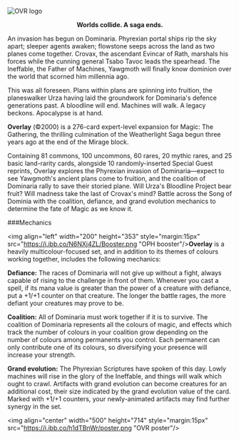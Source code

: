 ![OVR logo](%logo% "Overlay")

**<p style="text-align: center;">Worlds collide. A saga ends.</p>**

An invasion has begun on Dominaria. Phyrexian portal ships rip the sky apart; sleeper agents awaken; flowstone seeps across the land as two planes come together. Crovax, the ascendant Evincar of Rath, marshals his forces while the cunning general Tsabo Tavoc leads the spearhead. The Ineffable, the Father of Machines, Yawgmoth will finally know dominion over the world that scorned him millennia ago.

This was all foreseen. Plans within plans are spinning into fruition, the planeswalker Urza having laid the groundwork for Dominaria's defence generations past. A bloodline will end. Machines will walk. A legacy beckons. Apocalypse is at hand. 

**Overlay** (©2000) is a 276-card expert-level expansion for Magic: The Gathering, the thrilling culmination of the Weatherlight Saga begun three years ago at the end of the Mirage block.

Containing 81 commons, 100 uncommons, 60 rares, 20 mythic rares, and 25 basic land-rarity cards, alongside 10 randomly-inserted Special Guest reprints, Overlay explores the Phyrexian invasion of Dominaria—expect to see Yawgmoth's ancient plans come to fruition, and the coalition of Dominaria rally to save their storied plane. Will Urza's Bloodline Project bear fruit? Will madness take the last of Crovax's mind? Battle across the Song of Dominia with the coalition, defiance, and grand evolution mechanics to determine the fate of Magic as we know it.

###Mechanics

<img align="left" width="200" height="353" style="margin:15px" src="https://i.ibb.co/N6NXj4ZL/Booster.png "OPH booster"/>**Overlay** is a heavily multicolour-focused set, and in addition to its themes of colours working together, includes the following mechanics:

**Defiance:** The races of Dominaria will not give up without a fight, always capable of rising to the challenge in front of them. Whenever you cast a spell, if its mana value is greater than the power of a creature with defiance, put a +1/+1 counter on that creature. The longer the battle rages, the more defiant your creatures may prove to be.

**Coalition:** All of Dominaria must work together if it is to survive. The coalition of Dominaria represents all the colours of magic, and effects which track the number of colours in your coalition grow depending on the number of colours among permanents you control. Each permanent can only contribute one of its colours, so diversifying your presence will increase your strength.

**Grand evolution:** The Phyrexian Scriptures have spoken of this day. Lowly machines will rise in the glory of the Ineffable, and things will walk which ought to crawl. Artifacts with grand evolution can become creatures for an additional cost, their size indicated by the grand evolution value of the card. Marked with +1/+1 counters, your newly-animated artifacts may find further synergy in the set.

<img align="center" width="500" height="714" style="margin:15px" src="https://i.ibb.co/h1dTBnWr/poster.png "OVR poster"/>